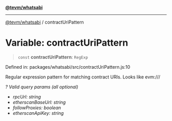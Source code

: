 [**@tevm/whatsabi**](../README.md)

***

[@tevm/whatsabi](../globals.md) / contractUriPattern

# Variable: contractUriPattern

> `const` **contractUriPattern**: `RegExp`

Defined in: packages/whatsabi/src/contractUriPattern.js:10

Regular expression pattern for matching contract URIs.
Looks like evm://<chainId>/<address>?<query>
Valid query params (all optional)
- rpcUrl: string
- etherscanBaseUrl: string
- followProxies: boolean
- etherscanApiKey: string
